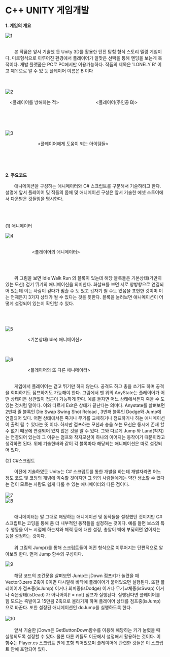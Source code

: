 # C++ UNITY 게임개발


**1. 게임의 개요**

![1](https://user-images.githubusercontent.com/105213482/224279254-6fa94b6b-94a3-464b-ab1c-841f6fa59238.png)

<br>
  본 작품은 앞서 기술했 듯 Unity 3D를 활용한 던전 탐험 형식 스토리 텔링 게임이다. 미로형식으로 이루어진 환경에서 플레이어가 알맞은 선택을 통해 엔딩을 보는게 목적이다. 개발 플랫폼은 PC로 PC에서만 이용가능하다. 작품의 제목은 'LONELY B' 이고 제목으로 알 수 있 듯 플레이어 이름은 B 이다
<br><br><br>

![2](https://user-images.githubusercontent.com/105213482/224280115-d54af6fc-21e0-40d0-ba32-89b89120187a.png)



 <플레이어를 방해하는 적>         <플레이어(주인공 B)>
 
 <br><br><br>
 
 ![3](https://user-images.githubusercontent.com/105213482/224280118-928bc327-0390-43dc-a501-19fecafe5751.png)
 
 
        <플레이어에게 도움이 되는 아이템들>

<br><br><br>

**2. 주요코드**
  
  애니메이션을 구성하는 애니메이터와 C# 스크립트를 구분해서 기술하려고 한다.
설명에 앞서 플레이어 및 적들의 몸체 및 애니메이션 구성은 앞서 기술한 에셋 스토어에서 다운받은 것들임을 명시한다.

<br><br><br>
(1) 애니메이터
<br>

![4](https://user-images.githubusercontent.com/105213482/224280122-bd3e8d1e-95b2-4dd2-ba66-770cabe4e619.png)

<br>
      <플레이어의 애니메이터>

<br><br>


  위 그림을 보면 Idle Walk Run 의 블록이 있는데 해당 블록들은 기본상태(가만히 있는 모션) 걷기 뛰기의 애니메이션을 의미한다. 화살표를 보면 서로 양방향으로 연결되어 있는데 이는 사람이 걷다가 멈출 수 도 있고 갑자기 뛸 수도 있음을 표현한 것이며 이는 언제든지 3가지 상태가 될 수 있다는 것을 뜻한다. 블록을 눌러보면 애니메이션이 어떻게 설정되어 있는지 확인할 수 있다.

<br><br>
  
  ![5](https://user-images.githubusercontent.com/105213482/224280124-e6911969-39bb-47bf-a7cd-d0c567b26713.png)
  


     <기본상태(Idle) 애니메이션>
      
<br>

![6](https://user-images.githubusercontent.com/105213482/224280130-0ee0d1dd-5bb5-4c56-a3d3-a353098ccd35.png)


     <플레이어의 또 다른 애니메이터>
      
<br>      
  게임에서 플레이어는 걷고 뛰기만 하지 않는다. 공격도 하고 총을 쏘기도 하며 공격을 회피하기도 점프하기도 가능해야 한다. 그림에서 맨 위의 AnyState는 플레이어가 어떤 상태이든 상관없이 접근이 가능하게 한다. 예를 들자면 어느 상태에서든지 죽을 수 도 있는 것처럼 말이다. 이와 다르게 Exit은 상태가 끝난다는 의미다. Anystate를 살펴보면 2번째 줄 블록인 Die Swap Swing Shot Reload , 3번째 블록인 Dodge와 Jump에 연결되어 있다. 어떤 상태에서든 죽거나 무기를 교체하거나 점프하거나 하는 애니메이션이 출력 될 수 있다는 뜻 이다. 하지만 점프하는 모션과 총을 쏘는 모션은 동시에 존재 할 수 없기 때문에 연결되어 있지 않은 것을 알 수 있다. 그와 다르게 Jump 와 Land(착지)는 연결되어 있는데 그 이유는 점프와 착지모션이 하나의 이어지는 동작이기 때문이라고 생각하면 된다. 위에 기술한바와 같이 각 블록마다 해당되는 애니메이션은 따로 설정되어 있다.




(2) C#스크립트

  이전에 기술하였듯 Unity는 C# 스크립트를 통한 개발을 하는데 개발자라면 어느 정도 코드 및 코딩의 개념에 익숙할 것이지만 그 외의 사람들에게는 약간 생소할 수 있다는 점이 모르는 사람도 쉽게 다룰 수 있는 애니메이터와 다른 점이다.
<br><br>
![7](https://user-images.githubusercontent.com/105213482/224284640-eeb28888-8384-48b8-8356-6277b7e74c35.png)
<br>
![8](https://user-images.githubusercontent.com/105213482/224284645-59002df2-643d-4d93-9f10-dd5c109d7f2d.png)
<br><br>

  애니메이터는 말 그대로 해당하는 애니메이션 및 동작들을 설정했던 것이지만 C# 스크립트는 코딩을 통해 좀 더 내부적인 동작들을 설정하는 것이다. 예를 들면 보스의 특수 행동을 어느 시점에 하는지와 체력 등에 대한 설정, 총알이 벽에 부딪히면 없어지는 등을 설정하는 것이다. 
<br><br>
  위 그림의 Jump()를 통해 스크립트들이 어떤 형식으로 이루어지는 단편적으로 알아보려 한다. 먼저 Jump 함수의 구성이다.

![9](https://user-images.githubusercontent.com/105213482/224284648-c0c6b72c-2ee0-4af1-98aa-9d795e940326.png)
<br><br>
  해당 코드의 조건문을 살펴보면 Jump는 jDown 점프키가 눌렸을 때 Vector3.zero Z축이 0이면 다시말해 바닥에 플레이어가 붙어있으면 실행된다. 또한 플레이어가 점프중(isJump) 이거나 회피중(isDodge) 이거나 무기교체중(isSwap) 이거나 죽은상태(isDead) 가 아니어야(! = not) 점프가 실행된다. 실행된다면 플레이어를 힘 모드는 즉발이고 15만큼 Z축으로 올라가게 하며 플레이어 상태를 점프중(isJump) 으로 바꾼다. 또한 설정된 애니메이션인 doJump를 실행하도록 한다.
<br><br>
![10](https://user-images.githubusercontent.com/105213482/224284651-d951d129-e90b-4344-a7a8-8795f43d94c6.png)
<br><br>
  앞서 기술한 jDown은 GetButtonDown함수를 이용해 해당하는 키가 눌렸을 때 실행되도록 설정할 수 있다. 물론 다른 키들도 이곳에서 설정해서 활용하는 것이다. 이 함수는 Player.cs 스크립트 안에 포함 되어있으며 플레이어에 관련한 것들은 이 스크립트 안에 포함되어 있다.

<br><br>
